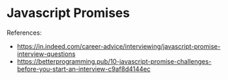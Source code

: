 # Javascript Promises

References: 
- https://in.indeed.com/career-advice/interviewing/javascript-promise-interview-questions
- https://betterprogramming.pub/10-javascript-promise-challenges-before-you-start-an-interview-c9af8d4144ec

